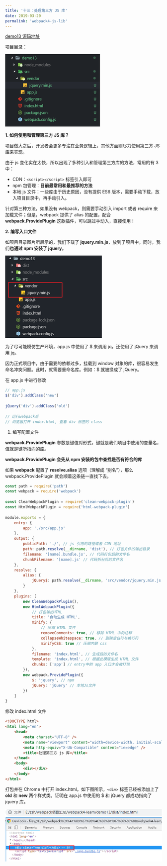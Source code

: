 ```yaml
---
title: '十三：处理第三方 JS 库'
date: 2019-03-20
permalink: 'webpack4-js-lib'
---
```


[demo13 源码地址](https://github.com/ITxiaohao/webpack4-learn/tree/master/demo13)

项目目录：

![](https://raw.githubusercontent.com/ITxiaohao/blog-img/master/img/webpack/20190310142027.png)

**1. 如何使用和管理第三方 JS 库？**

项目做大之后，开发者会更多专注在业务逻辑上，其他方面则尽力使用第三方 JS 库来实现。

由于 js 变化实在太快，所以出现了多种引入和管理第三方库的方法，常用的有 3 中：

- CDN：`<script></script>` 标签引入即可
- npm 包管理：**目前最常用和最推荐的方法**
- 本地 js 文件：一些库由于历史原因，没有提供 ES6 版本，需要手动下载，放入项目目录中，再手动引入。

针对第三种方法，如果没有 webpack，则需要手动引入 import 或者 require 来加载文件；但是，webpack 提供了 alias 的配置，配合 **webpack.ProvidePlugin** 这款插件，可以跳过手动入，直接使用！

**2. 编写入口文件**

如项目目录图片所展示的，我们下载了 **jquery.min.js**，放到了项目中。同时，我们**也通过 npm 安装了 jquery**。

![](https://raw.githubusercontent.com/ITxiaohao/blog-img/master/img/webpack/20190318185023.png)

为了尽可能模仿生产环境，app.js 中使用了 \$ 来调用 jq，还使用了 jQuery 来调用 jq。

因为正式项目中，由于需要的依赖过多，挂载到 window 对象的库，很容易发生命名冲突问题。此时，就需要重命名库。例如：\$ 就被换成了 jQuery。

在 app.js 中进行修改

```js
// app.js
$('div').addClass('new')

jQuery('div').addClass('old')

// 运行webpack后
// 浏览器打开 index.html, 查看 div 标签的 class
```

1. 编写配置文件

**webpack.ProvidePlugin** 参数是键值对形式，键就是我们项目中使用的变量名，值就是键所指向的库。

**webpack.ProvidePlugin 会先从 npm 安装的包中查找是否有符合的库**

如果 **webpack** 配置了 **resolve.alias** 选项（理解成 “别名”），那么 webpack.ProvidePlugin 就会顺着这条链一直找下去。

```js {2,19,37,38,39,40}
const path = require('path')
const webpack = require('webpack')

const CleanWebpackPlugin = require('clean-webpack-plugin')
const HtmlWebpackPlugin = require('html-webpack-plugin')

module.exports = {
	entry: {
		app: './src/app.js'
	},
	output: {
		publicPath: './', // js 引用的路径或者 CDN 地址
		path: path.resolve(__dirname, 'dist'), // 打包文件的输出目录
		filename: '[name].bundle.js', // 代码打包后的文件名
		chunkFilename: '[name].js' // 代码拆分后的文件名
	},
	resolve: {
		alias: {
			jQuery$: path.resolve(__dirname, 'src/vendor/jquery.min.js')
		}
	},
	plugins: [
		new CleanWebpackPlugin(),
		new HtmlWebpackPlugin({
			// 打包输出HTML
			title: '自动生成 HTML',
			minify: {
				// 压缩 HTML 文件
				removeComments: true, // 移除 HTML 中的注释
				collapseWhitespace: true, // 删除空白符与换行符
				minifyCSS: true // 压缩内联 css
			},
			filename: 'index.html', // 生成后的文件名
			template: 'index.html', // 根据此模版生成 HTML 文件
			chunks: ['app'] // entry中的 app 入口才会被打包
		}),
		new webpack.ProvidePlugin({
			$: 'jquery', // npm
			jQuery: 'jQuery' // 本地Js文件
		})
	]
}
```

修改 index.html 文件

```html
<!DOCTYPE html>
<html lang="en">
	<head>
		<meta charset="UTF-8" />
		<meta name="viewport" content="width=device-width, initial-scale=1.0" />
		<meta http-equiv="X-UA-Compatible" content="ie=edge" />
		<title>处理第三方 js 库</title>
	</head>
	<body>
		<div></div>
	</body>
</html>
```

打包并在 Chrome 中打开 index.html。如下图所示，`<div>` 标签已经被添加上了 **old** 和 **new** 两个样式类。证明在 app.js 中使用的 \$ 和 jQuery 都成功指向了 jquery 库。

![](https://raw.githubusercontent.com/ITxiaohao/blog-img/master/img/webpack/20190310142606.png)
